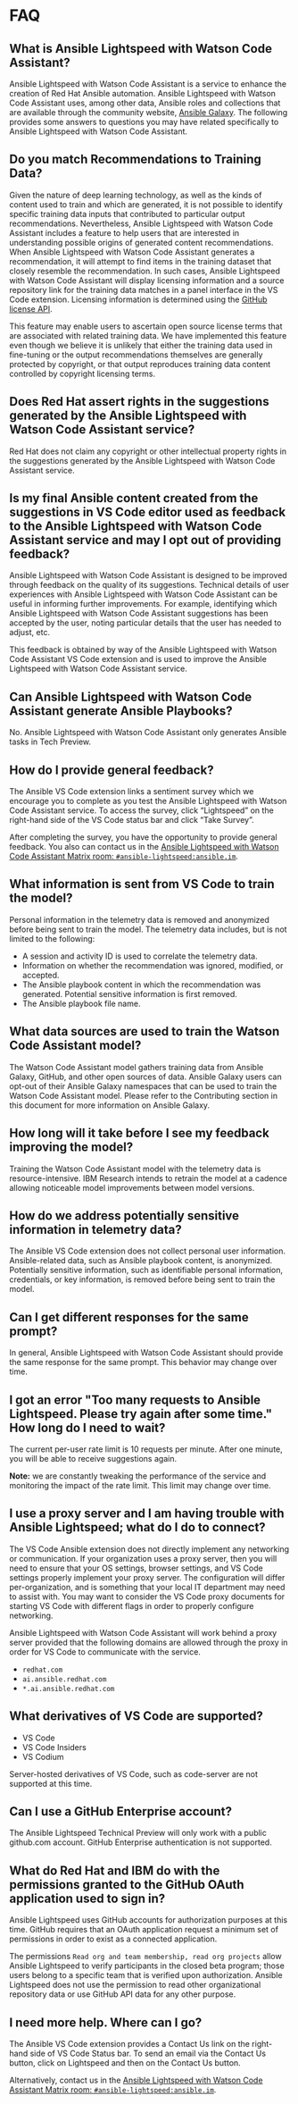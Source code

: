 # FAQ

## What is Ansible Lightspeed with Watson Code Assistant?

Ansible Lightspeed with Watson Code Assistant is a service to enhance the creation of Red Hat Ansible automation.  Ansible Lightspeed with Watson Code Assistant uses, among other data, Ansible roles and collections that are available through the community website, [Ansible Galaxy][galaxy]. The following provides some answers to questions you may have related specifically to Ansible Lightspeed with Watson Code Assistant.

## Do you match Recommendations to Training Data?

Given the nature of deep learning technology, as well as the kinds of content used to train and
which are generated, it is not possible to identify specific training data inputs that contributed to
particular output recommendations. Nevertheless, Ansible Lightspeed with Watson Code
Assistant includes a feature to help users that are interested in understanding possible origins of
generated content recommendations. When Ansible Lightspeed with Watson Code Assistant
generates a recommendation, it will attempt to find items in the training dataset that closely
resemble the recommendation. In such cases, Ansible Lightspeed with Watson Code Assistant
will display licensing information and a source repository link for the training data matches in a
panel interface in the VS Code extension. Licensing information is determined using the [GitHub license API][gh-license-api].

This feature may enable users to ascertain open source license terms that are
associated with related training data. We have implemented this feature even though we believe
it is unlikely that either the training data used in fine-tuning or the output recommendations
themselves are generally protected by copyright, or that output reproduces training data content
controlled by copyright licensing terms.

## Does Red Hat assert rights in the suggestions generated by the Ansible Lightspeed with Watson Code Assistant service?

Red Hat does not claim any copyright or other intellectual property rights in the suggestions generated by the Ansible Lightspeed with Watson Code Assistant service.

## Is my final Ansible content created from the suggestions in VS Code editor used as feedback to the Ansible Lightspeed with Watson Code Assistant service and may I opt out of providing feedback?

Ansible Lightspeed with Watson Code Assistant is designed to be improved through feedback on
the quality of its suggestions. Technical details of user experiences with Ansible Lightspeed with
Watson Code Assistant can be useful in informing further improvements. For example, identifying
which Ansible Lightspeed with Watson Code Assistant suggestions has been accepted by the
user, noting particular details that the user has needed to adjust, etc.

This feedback is obtained by way of the Ansible Lightspeed with Watson Code Assistant VS Code extension and is used to improve the Ansible Lightspeed with Watson Code Assistant service.

## Can Ansible Lightspeed with Watson Code Assistant generate Ansible Playbooks?

No. Ansible Lightspeed with Watson Code Assistant only generates Ansible tasks in Tech Preview.

## How do I provide general feedback?

The Ansible VS Code extension links a sentiment survey which we encourage you to complete as
you test the Ansible Lightspeed with Watson Code Assistant service. To access the survey, click
“Lightspeed” on the right-hand side of the VS Code status bar and click “Take Survey”.

After completing the survey, you have the opportunity to provide general feedback. You also can
contact us in the [Ansible Lightspeed with Watson Code Assistant Matrix room: `#ansible-lightspeed:ansible.im`][matrix-room].

## What information is sent from VS Code to train the model?

Personal information in the telemetry data is removed and anonymized before being sent to train
the model. The telemetry data includes, but is not limited to the following:

* A session and activity ID is used to correlate the telemetry data.
* Information on whether the recommendation was ignored, modified, or accepted.
* The Ansible playbook content in which the recommendation was generated. Potential sensitive information is first removed.
* The Ansible playbook file name.

## What data sources are used to train the Watson Code Assistant model?

The Watson Code Assistant model gathers training data from Ansible Galaxy, GitHub, and other
open sources of data. Ansible Galaxy users can opt-out of their Ansible Galaxy namespaces that
can be used to train the Watson Code Assistant model. Please refer to the Contributing section in
this document for more information on Ansible Galaxy.

## How long will it take before I see my feedback improving the model?

Training the Watson Code Assistant model with the telemetry data is resource-intensive. IBM
Research intends to retrain the model at a cadence allowing noticeable model improvements
between model versions.

## How do we address potentially sensitive information in telemetry data?

The Ansible VS Code extension does not collect personal user information. Ansible-related data,
such as Ansible playbook content, is anonymized. Potentially sensitive information, such as
identifiable personal information, credentials, or key information, is removed before being sent to
train the model.

## Can I get different responses for the same prompt?

In general, Ansible Lightspeed with Watson Code Assistant should provide the same response for the same prompt.  This behavior may change over time.

## I got an error "Too many requests to Ansible Lightspeed. Please try again after some time." How long do I need to wait?

The current per-user rate limit is 10 requests per minute. After one minute, you will be able to receive suggestions again.

**Note:** we are constantly tweaking the performance of the service and monitoring the impact of the rate limit. This limit may change over time.

## I use a proxy server and I am having trouble with Ansible Lightspeed; what do I do to connect?

The VS Code Ansible extension does not directly implement any networking or communication.  If your organization uses a proxy server, then you will need to ensure that your OS settings, browser settings, and VS Code settings properly implement your proxy server.  The configuration will differ per-organization, and is something that your local IT department may need to assist with. You may want to consider the VS Code proxy documents for starting VS Code with different flags in order to properly configure networking.  

Ansible Lightspeed with Watson Code Assistant will work behind a proxy server provided that the following domains are allowed through the proxy in order for VS Code to communicate with the service.

* `redhat.com`
* `ai.ansible.redhat.com`
* `*.ai.ansible.redhat.com`

## What derivatives of VS Code are supported?

* VS Code
* VS Code Insiders
* VS Codium

Server-hosted derivatives of VS Code, such as code-server are not supported at this time.

## Can I use a GitHub Enterprise account?

The Ansible Lightspeed Technical Preview will only work with a public github.com account.  GitHub Enterprise authentication is not supported.

## What do Red Hat and IBM do with the permissions granted to the GitHub OAuth application used to sign in?

Ansible Lightspeed uses GitHub accounts for authorization purposes at this time.  GitHub requires that an OAuth application request a minimum set of permissions in order to exist as a connected application.  

The permissions `Read org and team membership, read org projects` allow Ansible Lightspeed to verify participants in the closed beta program; those users belong to a specific team that is verified upon authorization.  Ansible Lightspeed does not use the permission to read other organizational repository data or use GitHub API data for any other purpose.

## I need more help. Where can I go?

The Ansible VS Code extension provides a Contact Us link on the right-hand side of VS Code
Status bar. To send an email via the Contact Us button, click on Lightspeed and then on the
Contact Us button.

Alternatively, contact us in the [Ansible Lightspeed with Watson Code Assistant Matrix room: `#ansible-lightspeed:ansible.im`][matrix-room].

[galaxy]: https://galaxy.ansible.com
[gh-license-api]: https://docs.github.com/en/rest/licenses?apiVersion=2022-11-28
[matrix-room]: https://matrix.to/#/#ansible-lightspeed:ansible.im
